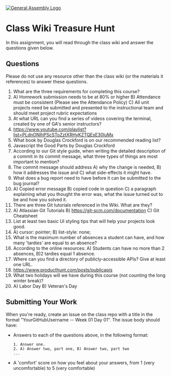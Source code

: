 [![General Assembly Logo](https://camo.githubusercontent.com/1a91b05b8f4d44b5bbfb83abac2b0996d8e26c92/687474703a2f2f692e696d6775722e636f6d2f6b6538555354712e706e67)](https://generalassemb.ly/education/web-development-immersive)

# Class Wiki Treasure Hunt

In this assignment, you will read through the class wiki and answer the
questions given below.

## Questions

Please do not use any resource other than the class wiki
(or the materials it references)
to answer these questions.

1.  What are the three requirements for completing this course?
1. A) Homework submission needs to be at 80% or higher B) Attendance must be consistent (Please see the Attendance Policy) C) All unit projects need be submitted and presented to the instructional team and should meet project rubric expectations
2.  At what URL can you find a series of videos covering the terminal, created
    by one of GA's senior instructors?
2. https://www.youtube.com/playlist?list=PLdnONIhPScSToZztXRHyKZTQEsE30luMx
3.  What book by Douglas Crockford is on our recommended reading list?
3. Javascript the Good Parts by Douglas Crockford
4.  According to our Git style guide, when writing the detailed description of
    a commit in its commit message, what three types of things are most
    important to mention?
4. The commit message should address A) why the change is needed, B) how it addresses the issue and C) what side-effects it might have.  
5.  What does a bug report need to have before it can be submitted to the bug
    journal?
5. A) Copied error message B) copied code in question C) a paragraph explaining what you thought the error was, what the issue turned out to be and how you solved it.
6.  There are three Git tutorials referenced in the Wiki. What are they?
6. A) Atlassian Git Tutorials B) https://git-scm.com/documentation C) Git Cheatsheet
7.  List at least two basic UI styling tips that will help your projects
    look good.
7. A) cursor: pointer; B) list-style: none;
8.  What is the maximum number of absences a student can have, and how many
    'tardies' are equal to an absence?
8. According to the online resources: A) Students can have no more than 2 absences, B)2 tardies equal 1 absence.
9.  Where can you find a directory of publicly-accessible APIs?
    Give at least one URL.
9. https://www.producthunt.com/posts/publicapis
10. What two holidays will we have during this course (not counting the long
    winter break)?
10. A) Labor Day B) Veteran's Day

## Submitting Your Work

When you're ready, create an issue on the class repo with
a title in the format "YourGitHubUsername -- Week 01 Day 01".
The issue body should have:

-   Answers to each of the questions above, in the following format:

    ```text
    1. Answer one.
    2. A) Answer two, part one, B) Answer two, part two
    ...
    ```

-   A 'comfort' score on how you feel about your answers, from 1 (very
    uncomfortable) to 5 (very comfortable)
